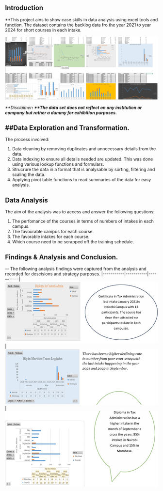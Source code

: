 ## Introduction

**This project ains to show case skills in data analysis using excel tools and function.
The dataset contains the backlog data fro the year 2021 to year 2024 for short courses in each intake.

![](00.jpg)

_**Disclaimer_**: _**The data set does not reflect on any institution or company but rather a dummy for exhibition purposes._**

##Data Exploration and Transformation.
--
The process involved:
1. Data cleaning by removing duplicates and unnecessary details from the data.
2. Data indexing to ensure all details needed are updated. This was done using various lookup functions and formulars.
3. Strucrure the data in a format that is analysable by sorting, filtering and scaling the data.
4. Applying pivot table functions to read summaries of the data for easy analysis.

   
## Data Analysis
The aim of the analysis was to access and answer the following questions:
1. The perfomance of the courses in terms of numbers of intakes in each campus.
2. The favourable campus for each course.
3. The favorable intakes for each course.
4. Which course need to be scrapped off the training schedule.

## Findings & Analysis and Conclusion.
--
The following analysis findings were captured from the analysis and recorded for descisions and strategy purposes.
|-----------|-----------|-----------|
![](11.jpg)|![](22.jpg)|![](33.jpg)




